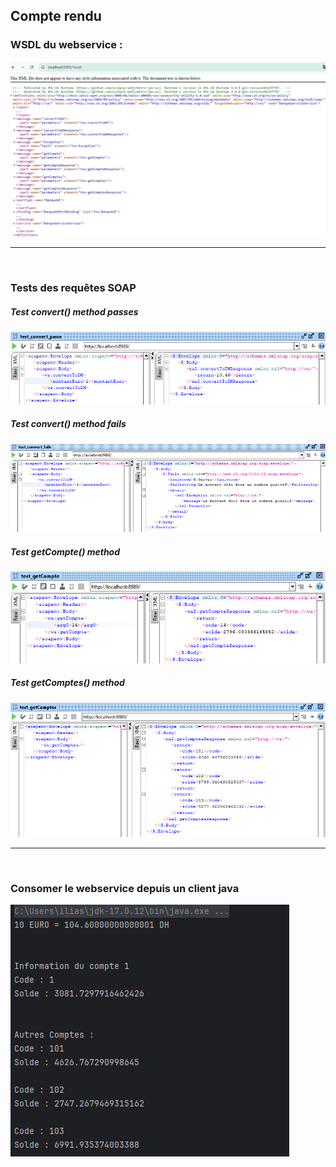 
<h2>Compte rendu</h2>

<h3>WSDL du webservice :</h3>
<img src="./capturesEcran/wsdl.png" alt="wsdl"/>

<br />
<hr />
<br />



<h3>Tests des requêtes SOAP</h3>

<h5>Test convert() method passes</h5>
<img src="./capturesEcran/tests_soap_requests/convert_pass.png" alt="test convert method pass"/>

<h5>Test convert() method fails</h5>
<img src="./capturesEcran/tests_soap_requests/convert_fails.png" alt="test convert method fails"/>

<h5>Test getCompte() method</h5>
<img src="./capturesEcran/tests_soap_requests/getCompte.png" alt="test get compte"/>

<h5>Test getComptes() method</h5>
<img src="./capturesEcran/tests_soap_requests/getComptes.png" alt="test get comptes"/>

<br />
<hr />
<br />

<h3>Consomer le webservice depuis un client java</h3>
<img src="./capturesEcran/client/java/capture.png">